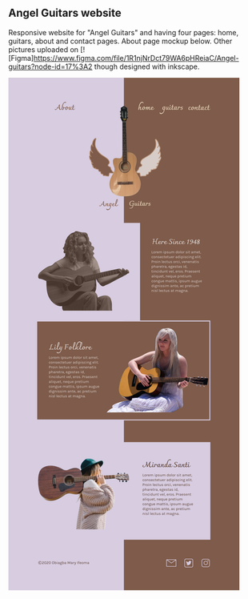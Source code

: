 ## Angel Guitars website
Responsive website for "Angel Guitars" and having four pages: home, guitars, about and contact pages. About page mockup below. Other pictures uploaded on [![Figma]https://www.figma.com/file/1R1njNrDct79WA6pHReiaC/Angel-guitars?node-id=17%3A2 though designed with inkscape.

![About Page Mockup](./readmeExtension/about-page.png)
